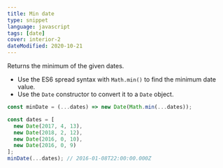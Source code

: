 ```yaml
---
title: Min date
type: snippet
language: javascript
tags: [date]
cover: interior-2
dateModified: 2020-10-21
---
```


Returns the minimum of the given dates.

- Use the ES6 spread syntax with `Math.min()` to find the minimum date value.
- Use the `Date` constructor to convert it to a `Date` object.

```js
const minDate = (...dates) => new Date(Math.min(...dates));

const dates = [
  new Date(2017, 4, 13),
  new Date(2018, 2, 12),
  new Date(2016, 0, 10),
  new Date(2016, 0, 9)
];
minDate(...dates); // 2016-01-08T22:00:00.000Z
```
